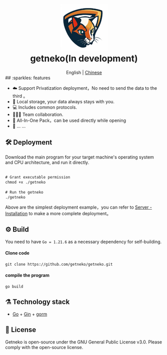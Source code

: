 
<h1 align="center">
  <br>
  <a href="https://www.getneko.top/zh/" alt="logo" ><img src="https://raw.githubusercontent.com/getneko/getneko/main/logo.jpg" width="150"/></a>
  <br>
  getneko(In development)
  <br>
</h1>

<div align="center">
English | <a href="https://github.com/getneko/getneko/blob/master/README-ZH.md" alt="chinese" >Chinese</a>
</div>
## :sparkles: features

* :cloud: Support Privatization deployment，No need to send the data to the third 。
* 💾  Local storage, your data always stays with you.
* 💻  Includes common protocols.
* :family_woman_girl_boy:   Team collaboration.
* :rocket: All-In-One Pack，can be used directly while opening
* 🌈 ... ...

## :hammer_and_wrench: Deployment

Download the main program for your target machine's operating system and CPU architecture, and run it directly.

```shell

# Grant executable permission
chmod +x ./getneko

# Run the getneko
./getneko
```

Above are the simplest deployment example，you can refer to [Server - Installation](https://www.getneko.top/) to make a more complete deployment。

## :gear: Build

You need to have `Go = 1.21.6` as a necessary dependency for self-building.


#### Clone code

```shell
git clone https://github.com/getneko/getneko.git
```

#### compile the program

```shell
go build
```

## :alembic: Technology stack

* [Go](https://golang.org/) + [Gin](https://github.com/gin-gonic/gin) + [gorm](https://github.com/go-gorm/gorm)

## :scroll: License

Getneko is open-source under the GNU General Public License v3.0. Please comply with the open-source license.